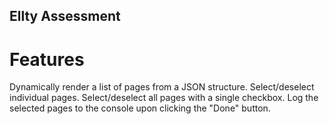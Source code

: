 ## Ellty Assessment

# Features

Dynamically render a list of pages from a JSON structure.
Select/deselect individual pages.
Select/deselect all pages with a single checkbox.
Log the selected pages to the console upon clicking the "Done" button.

